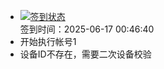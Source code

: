 - [![签到状态](https://github.com/womade/Cloud189-Actions/actions/workflows/main.yml/badge.svg?branch=main)](https://github.com/womade/Cloud189-Actions/actions/workflows/main.yml) <br> 签到时间：2025-06-17 00:46:40
- 开始执行帐号1
- 设备ID不存在，需要二次设备校验
